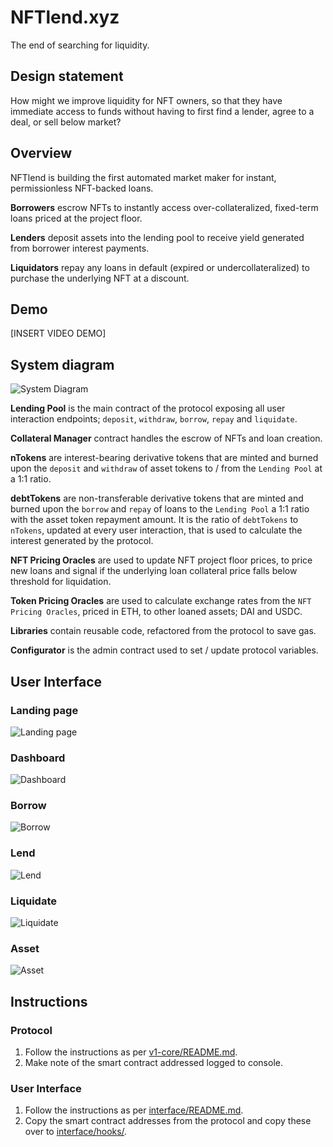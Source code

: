 # NFTlend.xyz

The end of searching for liquidity. 

## Design statement

How might we improve liquidity for NFT owners, so that they have immediate access to funds without having to first find a lender, agree to a deal, or sell below market?

## Overview

NFTlend is building the first automated market maker for instant, permissionless NFT-backed loans.

**Borrowers** escrow NFTs to instantly access over-collateralized, fixed-term loans priced at the project floor. 

**Lenders** deposit assets into the lending pool to receive yield generated from borrower interest payments. 

**Liquidators** repay any loans in default (expired or undercollateralized) to purchase the underlying NFT at a discount.

## Demo

[INSERT VIDEO DEMO]

## System diagram

![System Diagram](assets/nftlend-system-diagram.png?raw=true "System diagram")

**Lending Pool** is the main contract of the protocol exposing all user interaction endpoints; `deposit`, `withdraw`, `borrow`, `repay` and `liquidate`.

**Collateral Manager** contract handles the escrow of NFTs and loan creation.

**nTokens** are interest-bearing derivative tokens that are minted and burned upon the `deposit` and `withdraw` of asset tokens to / from the `Lending Pool` at a 1:1 ratio.

**debtTokens** are non-transferable derivative tokens that are minted and burned upon the `borrow` and `repay` of loans to the `Lending Pool` a 1:1 ratio with the asset token repayment amount. It is the ratio of `debtTokens` to `nTokens`, updated at every user interaction, that is used to calculate the interest generated by the protocol.

**NFT Pricing Oracles** are used to update NFT project floor prices, to price new loans and signal if the underlying loan collateral price falls below threshold for liquidation.

**Token Pricing Oracles** are used to calculate exchange rates from the `NFT Pricing Oracles`, priced in ETH, to other loaned assets; DAI and USDC.

**Libraries** contain reusable code, refactored from the protocol to save gas.

**Configurator** is the admin contract used to set / update protocol variables. 

## User Interface

### Landing page

![Landing page](assets/nftlend-ui-landingpage.png?raw=true "Landing page")

### Dashboard

![Dashboard](assets/nftlend-ui-dashboard.png?raw=true "Dashboard")

### Borrow

![Borrow](assets/nftlend-ui-borrow.png?raw=true "Borrow")

### Lend

![Lend](assets/nftlend-ui-lend.png?raw=true "Lend")

### Liquidate

![Liquidate](assets/nftlend-ui-liquidate.png?raw=true "Liquidate")

### Asset

![Asset](assets/nftlend-ui-asset.png?raw=true "Asset")

## Instructions

### Protocol

1. Follow the instructions as per [v1-core/README.md](v1-core/README.md).
1. Make note of the smart contract addressed logged to console.

### User Interface

1. Follow the instructions as per [interface/README.md](interface/README.md).
1. Copy the smart contract addresses from the protocol and copy these over to [interface/hooks/](interface/hooks/).